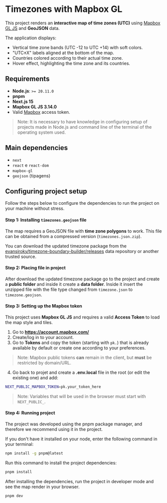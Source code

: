 # Timezones with Mapbox GL

This project renders an **interactive map of time zones (UTC)** using [Mapbox GL JS](https://docs.mapbox.com/mapbox-gl-js) and **GeoJSON** data.

The application displays:

- Vertical time zone bands (UTC -12 to UTC +14) with soft colors.
- "UTC±X" labels aligned at the bottom of the map.
- Countries colored according to their actual time zone.
- Hover effect, highlighting the time zone and its countries.

## Requirements

- **Node.js**: `>= 20.11.0`  
- **pnpm**  
- **Next.js 15**  
- **Mapbox GL JS 3.14.0**  
- Valid [Mapbox](https://account.mapbox.com/) access token.

> Note: It is necessary to have knowledge in configuring setup of projects made in Node.js and command line of the terminal of the operating system used. 

## Main dependencies

- `next`  
- `react` e `react-dom`  
- `mapbox-gl`  
- `geojson` (tipagens)  

## Configuring project setup

Follow the steps below to configure the dependencies to run the project on your machine without stress.

#### Step 1: Installing `timezones.geojson` file

The map requires a GeoJSON file with **time zone polygons** to work. This file can be obtained from a compressed version (`timezones.json.zip`).

You can download the updated timezone package from the [evansiroky/timezone-boundary-builder/releases](https://github.com/evansiroky/timezone-boundary-builder/releases) data repository or another trusted source. 

#### Step 2: Placing file in project

After download the updated timezone package go to the project and create a **public folder** and inside it create a **data folder**. Inside it insert the unzipped file with the file type changed from `timezone.json` to `timezone.geojson`.

#### Step 3: Setting up the Mapbox token

This project uses **Mapbox GL JS** and requires a valid **Access Token** to load the map style and tiles.

1. Go to **https://account.mapbox.com/**
2. Create/log in to your account.
3. Go to **Tokens** and copy the token (starting with `pk.`) that is already available by default or create one according to your preferences.

> Note: Mapbox public tokens **can** remain in the client, but **must** be restricted by domain/URL.

4. Go back to projet and create a **.env.local** file in the root (or edit the existing one) and add:

```bash
NEXT_PUBLIC_MAPBOX_TOKEN=pk.your_token_here
```

> Note: Variables that will be used in the browser must start with `NEXT_PUBLIC_`.

#### Step 4: Running project

The project was developed using the pnpm package manager, and therefore we recommend using it in the project.

If you don't have it installed on your node, enter the following command in your terminal:

```bash
npm install -g pnpm@latest
```

Run this command to install the project dependencies:

```bash
pnpm install
```

After installing the dependencies, run the project in developer mode and see the map render in your browser.

```bash
pnpm dev
```
